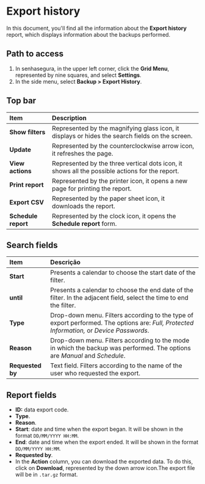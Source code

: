 # Export history

In this document, you'll find all the information about the **Export history** report, which displays information about the backups performed.

## Path to access

1. In senhasegura, in the upper left corner, click the **Grid Menu**, represented by nine squares, and select **Settings**.  
2. In the side menu, select **Backup > Export History**.

## Top bar

| Item  | Description |
| :---- | :---- |
| **Show filters** | Represented by the magnifying glass icon, it displays or hides the search fields on the screen. |
| **Update** | Represented by the counterclockwise arrow icon, it refreshes the page. |
| **View actions** | Represented by the three vertical dots icon, it shows all the possible actions for the report. |
| **Print report** | Represented by the printer icon, it opens a new page for printing the report. |
| **Export CSV** | Represented by the paper sheet icon, it downloads the report. |
| **Schedule report** | Represented by the clock icon, it opens the **Schedule report** form. |

## Search fields

| Item | Descrição |
| :---- | :---- |
| **Start** | Presents a calendar to choose the start date of the filter. |
| **until** | Presents a calendar to choose the end date of the filter. In the adjacent field, select the time to end the filter. |
| **Type** | Drop-down menu. Filters according to the type of export performed. The options are: *Full, Protected Information,* or *Device Passwords*. |
| **Reason** | Drop-down menu. Filters according to the mode in which the backup was performed. The options are *Manual* and *Schedule*. |
| **Requested by** | Text field. Filters according to the name of the user who requested the export. |

## Report fields

* **ID:** data export code.  
* **Type**.  
* **Reason**.  
* **Start**: date and time when the export began. It will be shown in the format `DD/MM/YYYY HH:MM`.  
* **End**: date and time when the export ended. It will be shown in the format `DD/MM/YYYY HH:MM`.  
* **Requested by**.  
* In the **Action** column, you can download the exported data. To do this, click on **Download**, represented by the down arrow icon.The export file will be in `.tar.gz` format.